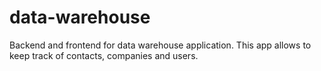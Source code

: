 # data-warehouse
Backend and frontend for data warehouse application. This app allows to keep track of contacts, companies and users.

